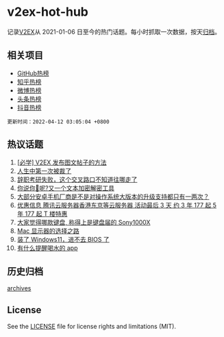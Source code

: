 # v2ex-hot-hub

 记录[V2EX](https://www.v2ex.com/)从 2021-01-06 日至今的热门话题。每小时抓取一次数据，按天[归档](archives)。
 
 ## 相关项目

- [GitHub热榜](https://github.com/snaildev/github-hot-hub)
- [知乎热榜](https://github.com/snaildev/zhihu-hot-hub)
- [微博热榜](https://github.com/snaildev/weibo-hot-hub)
- [头条热榜](https://github.com/snaildev/toutiao-hot-hub)
- [抖音热榜](https://github.com/snaildev/douyin-hot-hub)


 `更新时间：2022-04-12 03:05:04 +0800`

## 热议话题

1. [[必学] V2EX 发布图文帖子的方法](https://www.v2ex.com/t/846267)
1. [人生中第一次被裁了](https://www.v2ex.com/t/846185)
1. [辞职考研失败，这个交叉路口不知道往哪走了](https://www.v2ex.com/t/846237)
1. [你说你🐴呢?又一个文本加密解密工具](https://www.v2ex.com/t/846245)
1. [大部分安卓手机厂商是不是对操作系统大版本的升级支持都只有一两次？](https://www.v2ex.com/t/846187)
1. [优惠信息 腾讯云服务器香港东京等云服务器 活动最后 3 天 约 3 年 177 起 5 年 177 起 T 楼特惠](https://www.v2ex.com/t/846186)
1. [大家觉得哪款键盘, 称得上是键盘届的 Sony1000X](https://www.v2ex.com/t/846180)
1. [Mac 显示器的选择之路](https://www.v2ex.com/t/846202)
1. [装了 Windows11，进不去 BIOS 了](https://www.v2ex.com/t/846257)
1. [有什么提醒喝水的 app](https://www.v2ex.com/t/846229)

## 历史归档

[archives](archives)

## License

See the [LICENSE](LICENSE) file for license rights and limitations (MIT).

